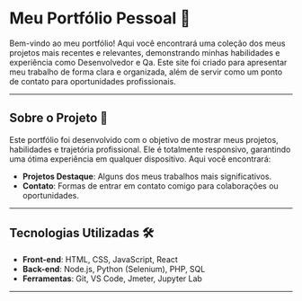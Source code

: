 # Meu Portfólio Pessoal 🚀 

Bem-vindo ao meu portfólio! Aqui você encontrará uma coleção dos meus projetos mais recentes e relevantes, demonstrando minhas habilidades e experiência como Desenvolvedor e Qa. Este site foi criado para apresentar meu trabalho de forma clara e organizada, além de servir como um ponto de contato para oportunidades profissionais.

---

## Sobre o Projeto 🌟

Este portfólio foi desenvolvido com o objetivo de mostrar meus projetos, habilidades e trajetória profissional. Ele é totalmente responsivo, garantindo uma ótima experiência em qualquer dispositivo. Aqui você encontrará:

- **Projetos Destaque**: Alguns dos meus trabalhos mais significativos.
- **Contato**: Formas de entrar em contato comigo para colaborações ou oportunidades.

---

## Tecnologias Utilizadas 🛠️

- **Front-end**: HTML, CSS, JavaScript, React
- **Back-end**: Node.js, Python (Selenium), PHP, SQL
- **Ferramentas**: Git, VS Code, Jmeter, Jupyter Lab

---

